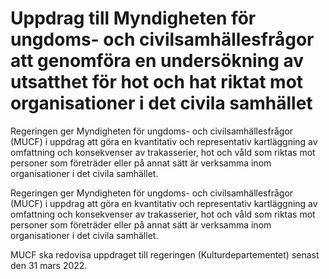 # Uppdrag till Myndigheten för ungdoms- och civilsamhällesfrågor att genomföra en undersökning av utsatthet för hot och hat riktat mot organisationer i det civila samhället

Regeringen ger Myndigheten för ungdoms- och civilsamhällesfrågor (MUCF) i uppdrag att göra en kvantitativ och representativ kartläggning av omfattning och konsekvenser av trakasserier, hot och våld som riktas mot personer som företräder eller på annat sätt är verksamma inom organisationer i det civila samhället.

Regeringen ger Myndigheten för ungdoms- och civilsamhällesfrågor (MUCF) i uppdrag att göra en kvantitativ och representativ kartläggning av omfattning och konsekvenser av trakasserier, hot och våld som riktas mot personer som företräder eller på annat sätt är verksamma inom organisationer i det civila samhället.

MUCF ska redovisa uppdraget till regeringen (Kulturdepartementet) senast den 31 mars 2022.
